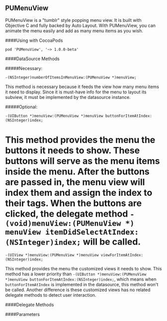 ## PUMenuView
PUMenuView is a "tumblr" style popping menu view. It is built with Objective C and fully backed by Auto Layout. With PUMenuView, you can animate the menu easily and add as many menu items as you wish.

####Using with CocoaPods

`pod 'PUMenuView', '~> 1.0.0-beta'`

####DataSource Methods

#####Necessary:
```objc
-(NSInteger)numberOfItemsInMenuView:(PUMenuView *)menuView;
```
This method is necessary because it feeds the view how many menu items it need to display. Since it is must-have info for the menu to layout its subview, it must be implemented by the datasource instance.

#####Optional:
```objc
-(UIButton *)menuView:(PUMenuView *)menuView buttonForItemAtIndex:(NSInteger)index;
```

This method provides the menu the buttons it needs to show. These buttons will serve as the menu items inside the menu. After the buttons are passed in, the menu view will index them and assign the index to their tags. When the buttons are clicked, the delegate method `- (void)menuView:(PUMenuView *) menuView itemDidSelectAtIndex:(NSInteger)index;` will be called.
==================

```objc
-(UIView *)menuView:(PUMenuView *)menuView viewForItemAtIndex:(NSInteger)index;
```

This method provides the menu the customized views it needs to show. This method has a lower priority than `-(UIButton *)menuView:(PUMenuView *)menuView buttonForItemAtIndex:(NSInteger)index;`, which means when `buttonForItemAtIndex` is implemented in the datasource, this method won't be called. Another difference is these customized views has no related delegate methods to detect user interaction. 


####Delegate Methods

####Parameters
